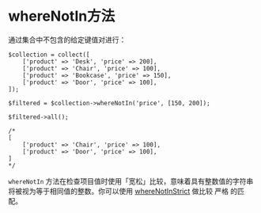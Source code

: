 # whereNotIn方法

通过集合中不包含的给定键值对进行：

```
$collection = collect([
    ['product' => 'Desk', 'price' => 200],
    ['product' => 'Chair', 'price' => 100],
    ['product' => 'Bookcase', 'price' => 150],
    ['product' => 'Door', 'price' => 100],
]);

$filtered = $collection->whereNotIn('price', [150, 200]);

$filtered->all();

/*
[
    ['product' => 'Chair', 'price' => 100],
    ['product' => 'Door', 'price' => 100],
]
*/
```

`whereNotIn` 方法在检查项目值时使用「宽松」比较，意味着具有整数值的字符串将被视为等于相同值的整数。你可以使用 [whereNotInStrict](/collections/whereNotInStrict.md) 做比较 严格 的匹配。
